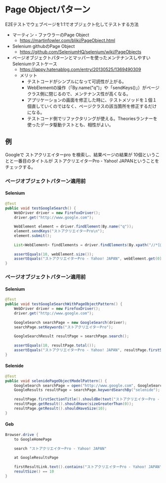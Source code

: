 # Page Objectパターン
E2Eテストでウェブページを1:1でオブジェクト化してテストする方法
- マーティン・ファウラーのPage Object
  - https://martinfowler.com/bliki/PageObject.html
- Selenium githubのPage Object
  - https://github.com/SeleniumHQ/selenium/wiki/PageObjects
- ページオブジェクトパターンとマッパーを使ったメンテナンスしやすいSeleniumテストケース
  - https://jappy.hatenablog.com/entry/20130525/1369490309
  - メリット
    - テストコードがシンプルになって可読性が上がる。
    - WebElementの操作（「By.name("q")」や「sendKeys()」）がページクラス側に閉じるので、メンテナンス性が高くなる。
    - アプリケーションの画面を修正した時に、テストメソッドを１個１個直していくのではなく、ページクラスの該当箇所を修正するだけになる。
    - テストコード側でリファクタリングが使える。Theoriesランナーを使ったデータ駆動テストとも、相性がよい。

## 例
Googleで ストアクリエイターpro を検索し、結果ページの結果が 10個ということと一番目のタイトルが ストアクリエイターPro - Yahoo! JAPANということをチェックする。

### ページオブジェクトパターン適用前
#### Selenium

```Java
@Test
public void testGoogleSearch() {
    WebDriver driver = new FirefoxDriver();
    driver.get("http://www.google.com");
 
    WebElement element = driver.findElement(By.name("q"));
    element.sendKeys("ストアクリエイターPro\n");
    element.submit();
 
    List<WebElement> findElements = driver.findElements(By.xpath("//*[@id='rso']//h3/a"));
 
    assertEquals(10, webElement.size());
    assertEquals("ストアクリエイターPro - Yahoo! JAPAN", webElement.get(0).getText());
}
```

### ページオブジェクトパターン適用前
#### Selenium

```Java
@Test
public void testGoogleSearchWithPageObjectPattern() {
    WebDriver driver = new FirefoxDriver();
    driver.get("http://www.google.com");
 
    GoogleSearch searchPage = new GoogleSearch(driver);
    searchPage.setKeywords("ストアクリエイターPro");
 
    GoogleSearchResult resultPage = searchPage.search();
 
    assertEquals(10, resultPage.total());
    assertEquals("ストアクリエイターPro - Yahoo! JAPAN", resultPage.firstSectionTitle());
}
```

#### Selenide

```Java
@Test
public void selenidePageObjectModelPattern() {
    GoogleSearch searchPage = open("http://www.google.com", GoogleSearch.class);
    GoogleResults resultPage = searchPage.keywordSearchBy("selenide");
 
    resultPage.firstSectionTitle().shouldBe(text("ストアクリエイターPro - Yahoo! JAPAN"));
    resultPage.getResult().shouldHave(sizeGreaterThan(0));
    resultPage.getResult().shouldHaveSize(10);
}
```

#### Geb

```Groovy
Browser.drive {
    to GoogleHomePage
 
    search "ストアクリエイターPro - Yahoo! JAPAN"
 
    at GoogleResultsPage
 
    firstResultLink.text().contains("ストアクリエイターPro - Yahoo! JAPAN")
    resultSize() == 10
}
```